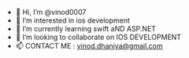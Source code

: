 - 👋 Hi, I’m @vinod0007
- 👀 I’m interested in ios development
- 🌱 I’m currently learning swift aND ASP.NET 
- 💞️ I’m looking to collaborate on IOS DEVELOPMENT
- 📫 CONTACT ME : vinod.dhaniya@gmail.com 


